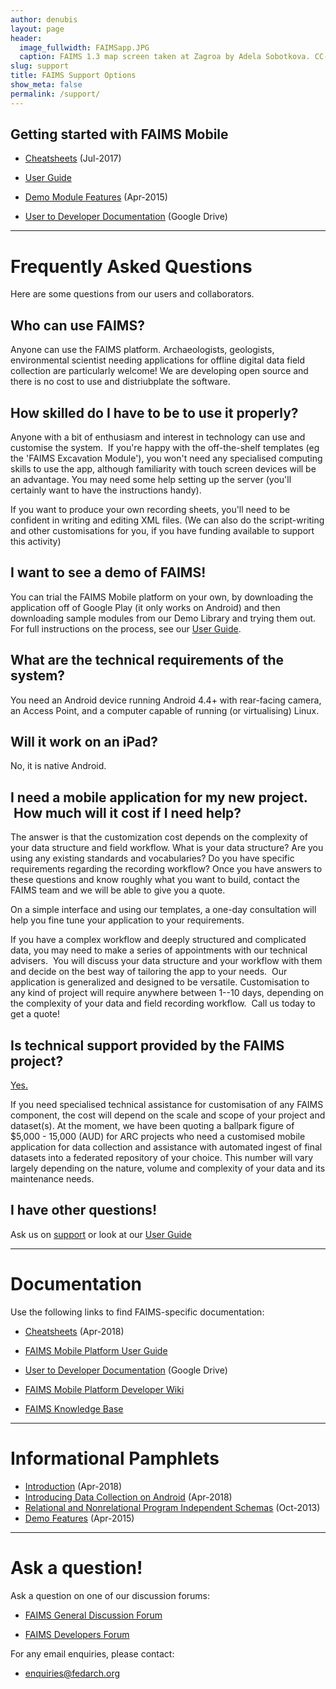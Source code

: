 ```yaml
---
author: denubis
layout: page
header:
  image_fullwidth: FAIMSapp.JPG
  caption: FAIMS 1.3 map screen taken at Zagroa by Adela Sobotkova. CC-BY 2013.
slug: support
title: FAIMS Support Options
show_meta: false
permalink: /support/
---
```


<a name="2"/>

## Getting started with FAIMS Mobile

* [Cheatsheets](https://www.fedarch.org/resources/handouts.pdf) (Jul-2017)

* [User Guide](https://faimsproject.atlassian.net/wiki/display/MobileUser/Getting+Started)

* [Demo Module Features](https://www.fedarch.org/resources/demoFeatures.pdf) (Apr-2015)

* [User to Developer Documentation](https://docs.google.com/document/d/1BQ_AZQQwEm2pxMyQ5wDLjOdEsO2ixmJaCwEyc9jsEOs/edit?usp=sharing) (Google Drive)

<a name="1"/>

* * *


# Frequently Asked Questions

Here are some questions from our users and collaborators.

## Who can use FAIMS?

Anyone can use the FAIMS platform. Archaeologists, geologists, environmental scientist needing applications for offline digital data field collection are particularly welcome! We are developing open source and there is no cost to use and distriubplate the software.

## How skilled do I have to be to use it properly?

Anyone with a bit of enthusiasm and interest in technology can use and customise the system.  If you're happy with the off-the-shelf templates (eg the 'FAIMS Excavation Module'), you won't need any specialised computing skills to use the app, although familiarity with touch screen devices will be an advantage. You may need some help setting up the server (you'll certainly want to have the instructions handy).

If you want to produce your own recording sheets, you'll need to be confident in writing and editing XML files. (We can also do the script-writing and other customisations for you, if you have funding available to support this activity)

## I want to see a demo of FAIMS!

You can trial the FAIMS Mobile platform on your own, by downloading the application off of Google Play (it only works on Android) and then downloading sample modules from our Demo Library and trying them out. For full instructions on the process, see our [User Guide](https://faimsproject.atlassian.net/wiki/display/MobileUser/Get+to+know+FAIMS+with+the+Demo+Library).

## What are the technical requirements of the system?

You need an Android device running Android 4.4+ with rear-facing camera, an Access Point, and a computer capable of running (or virtualising) Linux.

## Will it work on an iPad?

No, it is native Android.

## I need a mobile application for my new project.  How much will it cost if I need help?

The answer is that the customization cost depends on the complexity of your data structure and field workflow. What is your data structure? Are you using any existing standards and vocabularies? Do you have specific requirements regarding the recording workflow? Once you have answers to these questions and know roughly what you want to build, contact the FAIMS team and we will be able to give you a quote.

On a simple interface and using our templates, a one-day consultation will help you fine tune your application to your requirements.

If you have a complex workflow and deeply structured and complicated data, you may need to make a series of appointments with our technical advisers.  You will discuss your data structure and your workflow with them and decide on the best way of tailoring the app to your needs.  Our application is generalized and designed to be versatile. Customisation to any kind of project will require anywhere between 1--10 days, depending on the complexity of your data and field recording workflow.  Call us today to get a quote!

## Is technical support provided by the FAIMS project?

[Yes.](http://support.fedarch.org)

If you need specialised technical assistance for customisation of any FAIMS component, the cost will depend on the scale and scope of your project and dataset(s). At the moment, we have been quoting a ballpark figure of $5,000 - 15,000 (AUD) for ARC projects who need a customised mobile application for data collection and assistance with automated ingest of final datasets into a federated repository of your choice. This number will vary largely depending on the nature, volume and complexity of your data and its maintenance needs.

## I have other questions!

Ask us on [support](http://support.fedarch.org) or look at our [User Guide](https://faimsproject.atlassian.net/wiki/display/MobileUser)

<a name="3"/>

* * *


# Documentation

Use the following links to find FAIMS-specific documentation:

* [Cheatsheets](https://www.fedarch.org/resources/handouts.pdf) (Apr-2018)

* [FAIMS Mobile Platform User Guide](https://faimsproject.atlassian.net/wiki/display/MobileUser/Introduction)

* [User to Developer Documentation](https://docs.google.com/document/d/1BQ_AZQQwEm2pxMyQ5wDLjOdEsO2ixmJaCwEyc9jsEOs/edit?usp=sharing) (Google Drive)

* [FAIMS Mobile Platform Developer Wiki](https://faimsproject.atlassian.net/wiki/display/FAIMS/Mobile+Platform+Home)

* [FAIMS Knowledge Base](https://faimsproject.atlassian.net/wiki/display/Support/FAIMS+Support+Knowledge+Base)

<a name="Pamphlets"/>

* * *


# Informational Pamphlets

* [Introduction](https://www.fedarch.org/resources/introPamphlet.pdf) (Apr-2018)
* [Introducing Data Collection on Android](https://www.fedarch.org/resources/mobilePamphlet.pdf) (Apr-2018)
* [Relational and Nonrelational Program Independent Schemas](http://www.fedarch.org/resources/databasePamphlet.pdf) (Oct-2013)
* [Demo Features](https://www.fedarch.org/resources/demoFeatures.pdf) (Apr-2015)

* * *

<a name="4"/>

# Ask a question!

Ask a question on one of our discussion forums:

* [FAIMS General Discussion Forum](https://groups.google.com/a/fedarch.org/forum/#!forum/discussion)

* [FAIMS Developers Forum](https://groups.google.com/a/fedarch.org/forum/#!forum/usergroup)

For any email enquiries, please contact:

* [enquiries@fedarch.org](mailto:enquiries@fedarch.org)


